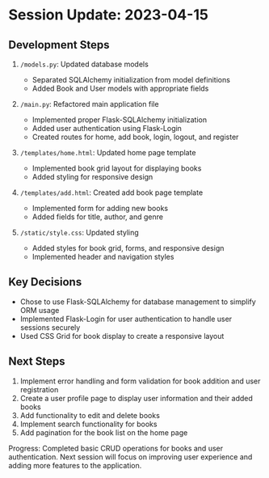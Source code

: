 # Session Update: 2023-04-15

## Development Steps

1. `/models.py`: Updated database models
   - Separated SQLAlchemy initialization from model definitions
   - Added Book and User models with appropriate fields

2. `/main.py`: Refactored main application file
   - Implemented proper Flask-SQLAlchemy initialization
   - Added user authentication using Flask-Login
   - Created routes for home, add book, login, logout, and register

3. `/templates/home.html`: Updated home page template
   - Implemented book grid layout for displaying books
   - Added styling for responsive design

4. `/templates/add.html`: Created add book page template
   - Implemented form for adding new books
   - Added fields for title, author, and genre

5. `/static/style.css`: Updated styling
   - Added styles for book grid, forms, and responsive design
   - Implemented header and navigation styles

## Key Decisions

- Chose to use Flask-SQLAlchemy for database management to simplify ORM usage
- Implemented Flask-Login for user authentication to handle user sessions securely
- Used CSS Grid for book display to create a responsive layout

## Next Steps

1. Implement error handling and form validation for book addition and user registration
2. Create a user profile page to display user information and their added books
3. Add functionality to edit and delete books
4. Implement search functionality for books
5. Add pagination for the book list on the home page

Progress: Completed basic CRUD operations for books and user authentication. Next session will focus on improving user experience and adding more features to the application.